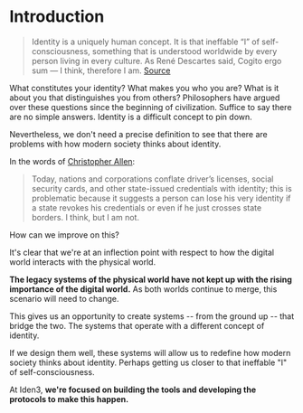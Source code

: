 # Introduction

>Identity is a uniquely human concept. It is that ineffable “I” of self-consciousness, something that is understood worldwide by every person living in every culture. As René Descartes said, Cogito ergo sum — I think, therefore I am. [Source](http://www.lifewithalacrity.com/2016/04/the-path-to-self-soverereign-identity.html)

 What constitutes your identity? What makes you who you are? What is it about you that distinguishes you from others? Philosophers have argued over these questions since the beginning of civilization. Suffice to say there are no simple answers. Identity is a difficult concept to pin down.

Nevertheless, we don't need a precise definition to see that there are problems with how modern society thinks about identity.

 In the words of [Christopher Allen](http://www.lifewithalacrity.com/2016/04/the-path-to-self-soverereign-identity.html):

>Today, nations and corporations conflate driver’s licenses, social security cards, and other state-issued credentials with identity; this is problematic because it suggests a person can lose his very identity if a state revokes his credentials or even if he just crosses state borders. I think, but I am not.

How can we improve on this?

It's clear that we're at an inflection point with respect to how the digital world interacts with the physical world.

**The legacy systems of the physical world have not kept up with the rising importance of the digital world.** As both worlds continue to merge, this scenario will need to change.

This gives us an opportunity to create systems -- from the ground up -- that bridge the two. The systems that operate with a different concept of identity.

If we design them well, these systems will allow us to redefine how modern society thinks about identity. Perhaps getting us closer to that ineffable "I" of self-consciousness.

At Iden3, **we're focused on building the tools and developing the protocols to make this happen.**
